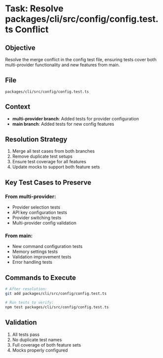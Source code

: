 # Task: Resolve packages/cli/src/config/config.test.ts Conflict

## Objective

Resolve the merge conflict in the config test file, ensuring tests cover both multi-provider functionality and new features from main.

## File

`packages/cli/src/config/config.test.ts`

## Context

- **multi-provider branch**: Added tests for provider configuration
- **main branch**: Added tests for new config features

## Resolution Strategy

1. Merge all test cases from both branches
2. Remove duplicate test setups
3. Ensure test coverage for all features
4. Update mocks to support both feature sets

## Key Test Cases to Preserve

### From multi-provider:

- Provider selection tests
- API key configuration tests
- Provider switching tests
- Multi-provider config validation

### From main:

- New command configuration tests
- Memory settings tests
- Validation improvement tests
- Error handling tests

## Commands to Execute

```bash
# After resolution:
git add packages/cli/src/config/config.test.ts

# Run tests to verify:
npm test packages/cli/src/config/config.test.ts
```

## Validation

1. All tests pass
2. No duplicate test names
3. Full coverage of both feature sets
4. Mocks properly configured

